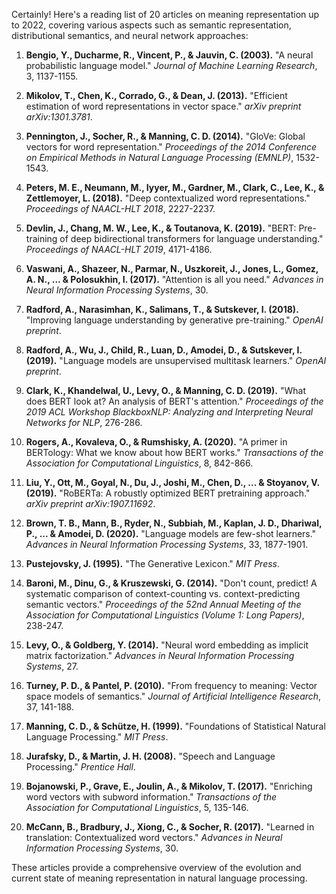 Certainly! Here's a reading list of 20 articles on meaning representation up to 2022, covering various aspects such as semantic representation, distributional semantics, and neural network approaches:

1. **Bengio, Y., Ducharme, R., Vincent, P., & Jauvin, C. (2003).** "A neural probabilistic language model." *Journal of Machine Learning Research*, 3, 1137-1155.

2. **Mikolov, T., Chen, K., Corrado, G., & Dean, J. (2013).** "Efficient estimation of word representations in vector space." *arXiv preprint arXiv:1301.3781*.

3. **Pennington, J., Socher, R., & Manning, C. D. (2014).** "GloVe: Global vectors for word representation." *Proceedings of the 2014 Conference on Empirical Methods in Natural Language Processing (EMNLP)*, 1532-1543.

4. **Peters, M. E., Neumann, M., Iyyer, M., Gardner, M., Clark, C., Lee, K., & Zettlemoyer, L. (2018).** "Deep contextualized word representations." *Proceedings of NAACL-HLT 2018*, 2227-2237.

5. **Devlin, J., Chang, M. W., Lee, K., & Toutanova, K. (2019).** "BERT: Pre-training of deep bidirectional transformers for language understanding." *Proceedings of NAACL-HLT 2019*, 4171-4186.

6. **Vaswani, A., Shazeer, N., Parmar, N., Uszkoreit, J., Jones, L., Gomez, A. N., ... & Polosukhin, I. (2017).** "Attention is all you need." *Advances in Neural Information Processing Systems*, 30.

7. **Radford, A., Narasimhan, K., Salimans, T., & Sutskever, I. (2018).** "Improving language understanding by generative pre-training." *OpenAI preprint*.

8. **Radford, A., Wu, J., Child, R., Luan, D., Amodei, D., & Sutskever, I. (2019).** "Language models are unsupervised multitask learners." *OpenAI preprint*.

9. **Clark, K., Khandelwal, U., Levy, O., & Manning, C. D. (2019).** "What does BERT look at? An analysis of BERT's attention." *Proceedings of the 2019 ACL Workshop BlackboxNLP: Analyzing and Interpreting Neural Networks for NLP*, 276-286.

10. **Rogers, A., Kovaleva, O., & Rumshisky, A. (2020).** "A primer in BERTology: What we know about how BERT works." *Transactions of the Association for Computational Linguistics*, 8, 842-866.

11. **Liu, Y., Ott, M., Goyal, N., Du, J., Joshi, M., Chen, D., ... & Stoyanov, V. (2019).** "RoBERTa: A robustly optimized BERT pretraining approach." *arXiv preprint arXiv:1907.11692*.

12. **Brown, T. B., Mann, B., Ryder, N., Subbiah, M., Kaplan, J. D., Dhariwal, P., ... & Amodei, D. (2020).** "Language models are few-shot learners." *Advances in Neural Information Processing Systems*, 33, 1877-1901.

13. **Pustejovsky, J. (1995).** "The Generative Lexicon." *MIT Press*.

14. **Baroni, M., Dinu, G., & Kruszewski, G. (2014).** "Don't count, predict! A systematic comparison of context-counting vs. context-predicting semantic vectors." *Proceedings of the 52nd Annual Meeting of the Association for Computational Linguistics (Volume 1: Long Papers)*, 238-247.

15. **Levy, O., & Goldberg, Y. (2014).** "Neural word embedding as implicit matrix factorization." *Advances in Neural Information Processing Systems*, 27.

16. **Turney, P. D., & Pantel, P. (2010).** "From frequency to meaning: Vector space models of semantics." *Journal of Artificial Intelligence Research*, 37, 141-188.

17. **Manning, C. D., & Schütze, H. (1999).** "Foundations of Statistical Natural Language Processing." *MIT Press*.

18. **Jurafsky, D., & Martin, J. H. (2008).** "Speech and Language Processing." *Prentice Hall*.

19. **Bojanowski, P., Grave, E., Joulin, A., & Mikolov, T. (2017).** "Enriching word vectors with subword information." *Transactions of the Association for Computational Linguistics*, 5, 135-146.

20. **McCann, B., Bradbury, J., Xiong, C., & Socher, R. (2017).** "Learned in translation: Contextualized word vectors." *Advances in Neural Information Processing Systems*, 30.

These articles provide a comprehensive overview of the evolution and current state of meaning representation in natural language processing.
